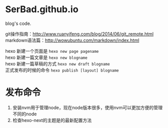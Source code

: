 # SerBad.github.io
blog's code.

git操作指南：http://www.ruanyifeng.com/blog/2014/06/git_remote.html <br/>
markdown语法篇：http://wowubuntu.com/markdown/index.html

hexo 新建一个页面是 ``hexo new page pagename``<br/>
hexo 新建一篇文章是 ``hexo new blogname`` <br/>
hexo 新建一篇草稿的方式 ``hexo new draft blogname`` <br/>
正式发布的时候的命令 ``hexo publish [layout] blogname`` <br/>

# 发布命令
1. 安装nvm用于管理node，现在node版本很多，使用nvm可以更加方便的管理不同的node
2. 检查hexo-next的主题是的最新配置方法
